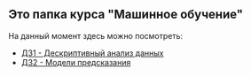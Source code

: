 ## Это папка курса "Машинное обучение"
На данный момент здесь можно посмотреть:
- [ДЗ1 - Дескриптивный анализ данных](https://github.com/daryys/bmstu_m1/tree/main/MachineLearning/HW1)
- [ДЗ2 - Модели предсказания](https://github.com/daryys/bmstu_m1/tree/main/MachineLearning/HW2)
